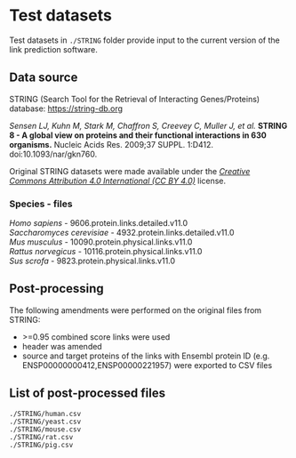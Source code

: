 # Test datasets

Test datasets in `./STRING` folder provide input to the current version of the link prediction software.

## Data source
STRING (Search Tool for the Retrieval of Interacting Genes/Proteins) database: https://string-db.org

*Sensen LJ, Kuhn M, Stark M, Chaffron S, Creevey C, Muller J, et al.* **STRING 8 - A global view on proteins and their functional interactions in 630 organisms.** Nucleic Acids Res. 2009;37 SUPPL. 1:D412. doi:10.1093/nar/gkn760.

Original STRING datasets were made available under the [*Creative Commons Attribution 4.0 International (CC BY 4.0)*](https://creativecommons.org/licenses/by/4.0/) license.


### Species - files

*Homo sapiens* - 9606.protein.links.detailed.v11.0  
*Saccharomyces cerevisiae* - 4932.protein.links.detailed.v11.0  
*Mus musculus* - 10090.protein.physical.links.v11.0  
*Rattus norvegicus* - 10116.protein.physical.links.v11.0  
*Sus scrofa* - 9823.protein.physical.links.v11.0  

## Post-processing

The following amendments were performed on the original files from STRING:
- \>=0.95 combined score links were used
- header was amended
- source and target proteins of the links with Ensembl protein ID (e.g. ENSP00000000412,ENSP00000221957) were exported to CSV files

## List of post-processed files
`./STRING/human.csv`  
`./STRING/yeast.csv`  
`./STRING/mouse.csv`  
`./STRING/rat.csv`  
`./STRING/pig.csv`  
